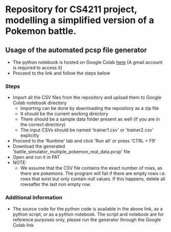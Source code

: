 # Repository for CS4211 project, modelling a simplified version of a Pokemon battle.

## Usage of the automated pcsp file generator

- The python notebook is hosted on Google Colab [here] (A gmail account is required to access it)
- Proceed to the link and follow the steps below

### Steps
- Import all the CSV files from the repository and upload them to Google Colab notebook directory
   - Importing can be done by downloading the repository as a zip file
   - It should be the current working directory
   - There should be a sample data folder present as well (if you are in the correct directory)
   - The input CSVs should be named 'trainer1.csv' or 'trainer2.csv' explicitly
- Proceed to the 'Runtime' tab and click 'Run all' or press  'CTRL + F9'
- Download the generated 'battle_simulator_multiple_pokemon_real_data.pcsp' file
- Open and run it in PAT
- NOTE:
   - We assume that the CSV file contains the exact number of rows, as there are pokemons. The program will fail if there are empty rows i.e. rows that exist but only contain null values. If this happens, delete all rowsafter the last non empty row.
   
### Additional Information
- The source code for the python code is available in the above link, as a python script, or as a python notebook. The script and notebook are for reference purposes only, please run the generator through the Google Colab link

[//]: # (These are reference links used in the body of this note and get stripped out when the markdown processor does its job. There is no need to format nicely because it shouldn't be seen. Thanks SO - http://stackoverflow.com/questions/4823468/store-comments-in-markdown-syntax)

   [here]: <https://colab.research.google.com/drive/1Pktvyl3bAeBlCwgT_OMrOHXKRHbWTama?usp=sharing>
